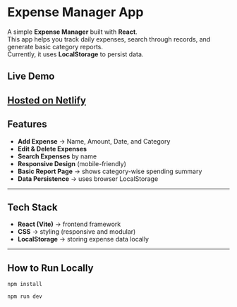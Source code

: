 # Expense Manager App

A simple **Expense Manager** built with **React**.  
This app helps you track daily expenses, search through records, and generate basic category reports.  
Currently, it uses **LocalStorage** to persist data.

## Live Demo
[Hosted on Netlify](https://expense-tracker-mudd.netlify.app/)
---

## Features
- **Add Expense** → Name, Amount, Date, and Category  
- **Edit & Delete Expenses**  
- **Search Expenses** by name  
- **Responsive Design** (mobile-friendly)  
- **Basic Report Page** → shows category-wise spending summary  
- **Data Persistence** → uses browser LocalStorage


---

## Tech Stack
- **React (Vite)** → frontend framework  
- **CSS** → styling (responsive and modular)  
- **LocalStorage** → storing expense data locally

---

## How to Run Locally

    npm install

    npm run dev

